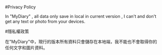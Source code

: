 #Privacy Policy

In "MyDiary" , all data only save in local in current version , I can't and don't get any text or photo from your devices.

#隱私權政策

在"MyDiary"中，現行的版本所有資料只會儲存在本地端，我不能也不會取得你的任何文字和圖片資料。
